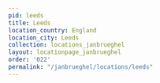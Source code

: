 ```yaml
---
pid: leeds
title: Leeds
location_country: England
location_city: Leeds
collection: locations_janbrueghel
layout: locationpage_janbrueghel
order: '022'
permalink: "/janbrueghel/locations/leeds"
---
```

